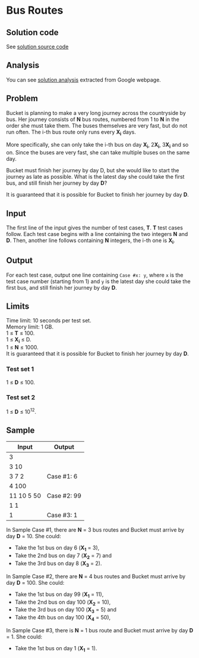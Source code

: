 # Bus Routes

## Solution code

See [solution source code](/Round%20B/Bus%20Routes/solution.js)

## Analysis

You can see [solution analysis](/Round%20B/Bus%20Routes/analysis.md) extracted from Google webpage.

## Problem

Bucket is planning to make a very long journey across the countryside by bus. Her journey consists of **N** bus routes, numbered from 1 to **N** in the order she must take them. The buses themselves are very fast, but do not run often. The i-th bus route only runs every **X<sub>i</sub>** days.

More specifically, she can only take the i-th bus on day **X<sub>i</sub>**, 2**X<sub>i</sub>**, 3**X<sub>i</sub>** and so on. Since the buses are very fast, she can take multiple buses on the same day.

Bucket must finish her journey by day D, but she would like to start the journey as late as possible. What is the latest day she could take the first bus, and still finish her journey by day **D**?

It is guaranteed that it is possible for Bucket to finish her journey by day **D**.

## Input

The first line of the input gives the number of test cases, **T**. **T** test cases follow. Each test case begins with a line containing the two integers **N** and **D**. Then, another line follows containing **N** integers, the i-th one is **X<sub>i</sub>**.

## Output

For each test case, output one line containing `Case #x: y`, where `x` is the test case number (starting from 1) and `y` is the latest day she could take the first bus, and still finish her journey by day **D**.

## Limits

Time limit: 10 seconds per test set.<br>
Memory limit: 1 GB.<br>
1 ≤ **T** ≤ 100.<br>
1 ≤ **X<sub>i</sub>** ≤ D.<br>
1 ≤ **N** ≤ 1000.<br>
It is guaranteed that it is possible for Bucket to finish her journey by day **D**.<br>

### Test set 1

1 ≤ **D** ≤ 100.

### Test set 2

1 ≤ **D** ≤ 10<sup>12</sup>.

## Sample

| Input      | Output      |
| ---------- | ----------- |
| 3          |             |
| 3 10       |             |
| 3 7 2      | Case #1: 6  |
| 4 100      |             |
| 11 10 5 50 | Case #2: 99 |
| 1 1        |             |
| 1          | Case #3: 1  |

In Sample Case #1, there are **N** = 3 bus routes and Bucket must arrive by day **D** = 10. She could:

- Take the 1st bus on day 6 (**X<sub>1</sub>** = 3),
- Take the 2nd bus on day 7 (**X<sub>2</sub>** = 7) and
- Take the 3rd bus on day 8 (**X<sub>3</sub>** = 2).

In Sample Case #2, there are **N** = 4 bus routes and Bucket must arrive by day **D** = 100. She could:

- Take the 1st bus on day 99 (**X<sub>1</sub>** = 11),
- Take the 2nd bus on day 100 (**X<sub>2</sub>** = 10),
- Take the 3rd bus on day 100 (**X<sub>3</sub>** = 5) and
- Take the 4th bus on day 100 (**X<sub>4</sub>** = 50),

In Sample Case #3, there is **N** = 1 bus route and Bucket must arrive by day **D** = 1. She could:

- Take the 1st bus on day 1 (**X<sub>1</sub>** = 1).
